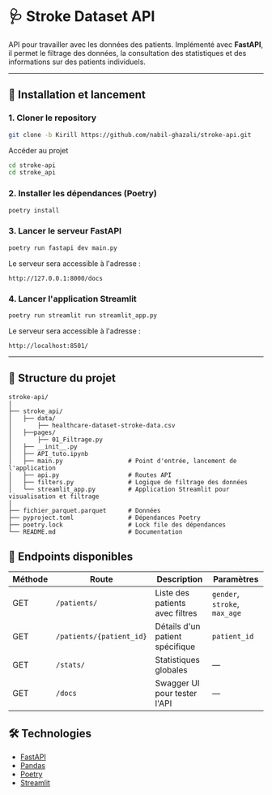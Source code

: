 # 🩺 Stroke Dataset API

API pour travailler avec les données des patients.
Implémenté avec **FastAPI**, il permet le filtrage des données, la consultation des statistiques et des informations sur des patients individuels.

---

## 🚀 Installation et lancement

### 1. Cloner le repository

```bash
git clone -b Kirill https://github.com/nabil-ghazali/stroke-api.git
```
Accéder au projet
```bash
cd stroke-api
cd stroke_api
```

### 2. Installer les dépendances (Poetry)

```bash
poetry install
```

### 3. Lancer le serveur FastAPI

```bash
poetry run fastapi dev main.py
```

Le serveur sera accessible à l'adresse :

```
http://127.0.0.1:8000/docs
```

### 4. Lancer l'application Streamlit
```bash
poetry run streamlit run streamlit_app.py
```

Le serveur sera accessible à l'adresse :

```
http://localhost:8501/
```

---

## 📂 Structure du projet

```
stroke-api/
│
├── stroke_api/
│   ├── data/
│       ├── healthcare-dataset-stroke-data.csv
│   ├──pages/
│       ├── 01_Filtrage.py
│   ├── __init__.py               
│   ├── API_tuto.ipynb            
│   ├── main.py                  # Point d'entrée, lancement de l'application
│   ├── api.py                   # Routes API
│   ├── filters.py               # Logique de filtrage des données
│   └── streamlit_app.py         # Application Streamlit pour visualisation et filtrage
│
├── fichier_parquet.parquet      # Données
├── pyproject.toml               # Dépendances Poetry
├── poetry.lock                  # Lock file des dépendances
└── README.md                    # Documentation
```

## 🔗 Endpoints disponibles

| Méthode | Route                    | Description                     | Paramètres                    |
| ------- | ------------------------ | ------------------------------- | ----------------------------- |
| GET     | `/patients/`             | Liste des patients avec filtres | `gender`, `stroke`, `max_age` |
| GET     | `/patients/{patient_id}` | Détails d'un patient spécifique | `patient_id`                  |
| GET     | `/stats/`                | Statistiques globales           | —                             |
| GET     | `/docs`                  | Swagger UI pour tester l'API    | —                             |

## 🛠️ Technologies

* [FastAPI](https://fastapi.tiangolo.com/)
* [Pandas](https://pandas.pydata.org/)
* [Poetry](https://python-poetry.org/)
* [Streamlit](https://streamlit.io/)

